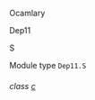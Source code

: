 Ocamlary

Dep11

S

Module type `Dep11.S`

<a id="class-c"></a>

###### class [c](Ocamlary.Dep11.module-type-S.c.md)